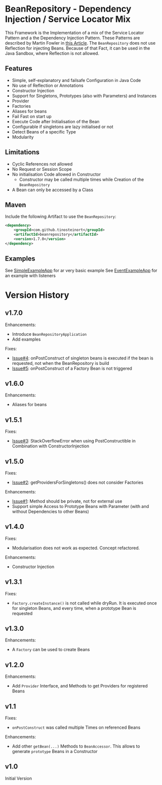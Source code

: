 BeanRepository - Dependency Injection / Service Locator Mix
===========================================================

This Framework is the Implementation of a mix of the Service Locator Pattern and a
 the Dependency Injection Pattern. These Patterns are described by Martin Fowler in
 [this Article](http://martinfowler.com/articles/injection.html). The `BeanRepository`
 does not use Reflection for injecting Beans. Because of that Fact, it can be used in
 the Java Sandbox, where Reflection is not allowed.


## Features ##

* Simple, self-explanatory and failsafe Configuration in Java Code
* No use of Reflection or Annotations
* Constructor Injection
* Support for Singletons, Prototypes (also with Parameters) and Instances
* Provider
* Factories
* Aliases for beans
* Fail Fast on start up
* Execute Code after Initialisation of the Bean
* Configurable if singletons are lazy initialised or not
* Detect Beans of a specific Type
* Modularity


## Limitations ##

* Cyclic References not allowed
* No Request or Session Scope
* No initialisation Code allowed in Constructor
    * Constructor may be called multiple times while Creation of the `BeanRepository`
* A Bean can only be accessed by a Class


## Maven ##

Include the following Artifact to use the `BeanRepository`:
```xml
<dependency>
    <groupId>com.github.tinosteinort</groupId>
    <artifactId>beanrepository</artifactId>
    <version>1.7.0</version>
</dependency>
```

## Examples

See [SimpleExampleApp](/src/test/java/com/github/tinosteinort/beanrepository/example/_01_basicexample) for ar very basic example
See [EventExampleApp](/src/test/java/com/github/tinosteinort/beanrepository/example/_02_eventexample) for an example with listeners


# Version History #

## v1.7.0 ##
Enhancements:
* Introduce `BeanRepositoryApplication`
* Add examples

Fixes:
* [Issue#4](https://github.com/tinosteinort/beanrepository/issues/4):
  onPostConstruct of singleton beans is executed if the bean is requested, not when the BeanRepository is build
* [Issue#5](https://github.com/tinosteinort/beanrepository/issues/5):
  onPostConstruct of a Factory Bean is not triggered

## v1.6.0 ##
Enhancements:
* Aliases for beans

## v1.5.1 ##
Fixes:
* [Issue#3](https://github.com/tinosteinort/beanrepository/issues/3):
  StackOverflowError when using PostConstructible in Combination with ConstructorInjection

## v1.5.0 ##
Fixes:
* [Issue#2](https://github.com/tinosteinort/beanrepository/issues/2):
  getProvidersForSingletons() does not consider Factories

Enhancements:
* [Issue#1](https://github.com/tinosteinort/beanrepository/issues/1):
  Method should be private, not for external use
* Support simple Access to Prototype Beans with Parameter (with and without Dependencies
  to other Beans)

## v1.4.0 ##
Fixes:
* Modularisation does not work as expected. Concept refactored.

Enhancements:
* Constructor Injection

## v1.3.1 ##
Fixes:
* `Factory.createInstance()` is not called while dryRun. It is executed once for singleton Beans,
    and every time, when a prototype Bean is requested

## v1.3.0 ##
Enhancements:
* A `Factory` can be used to create Beans

## v1.2.0 ##
Enhancements:
* Add `Provider` Interface, and Methods to get Providers for registered Beans

## v1.1 ##
Fixes:
* `onPostConstruct` was called multiple Times on referenced Beans

Enhancements:
* Add other `getBean(...)` Methods to `BeanAccessor`. This allows to generate `prototype` Beans in
   a Constructor

## v1.0 ##
Initial Version
